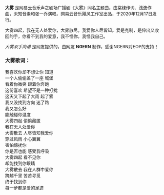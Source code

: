 

**大雾**
是网易云音乐声之剧场广播剧《大雾》同名主题曲，由棠棣作词、浅逸作曲，未知音素和张一乔演唱。网易云音乐飓风工作室出品，于2020年12月17日发行。

大雾四起，我在无人处爱你，大雾散尽，我爱你人尽皆知。爱是克制，是伸出又收回的手，你看不到我的爱意，我不怪你，我怪我自己。

_大雾双手简谱_ 是网友提供的，由网友 **NGERN** 制作，感谢NGERN对EOP的支持！

### 大雾歌词：

我喜欢你却不想让你 知道  
一个人偷偷盖了一座 城堡  
看着你微笑 跟着你奔跑  
这份喜欢 希望不是一种打扰  
这天又下起了大雨 起了雾  
我又没找到方向 迷了路  
我又怎么好  
能触碰你温度  
大雾四起 偷偷藏匿  
我在无人处爱你  
大雾散去 人尽皆知我爱你  
穿过风雨 小心翼翼  
害怕惊扰你  
你是否也能 感受我呼吸  
大雾四起 看不见你  
却能找到你眼睛  
大雾散去 我在人群中爱你  
跨越千里 苦苦寻觅  
终于找到你  
每一步都是爱的足迹

